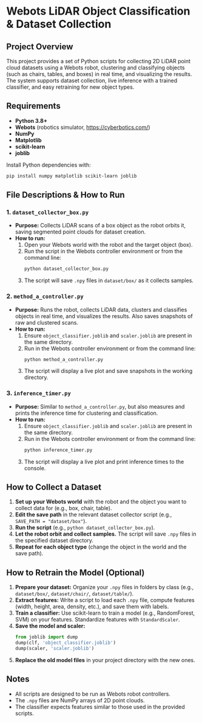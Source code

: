 # Webots LiDAR Object Classification & Dataset Collection

## Project Overview
This project provides a set of Python scripts for collecting 2D LiDAR point cloud datasets using a Webots robot, clustering and classifying objects (such as chairs, tables, and boxes) in real time, and visualizing the results. The system supports dataset collection, live inference with a trained classifier, and easy retraining for new object types.

## Requirements
- **Python 3.8+**
- **Webots** (robotics simulator, https://cyberbotics.com/)
- **NumPy**
- **Matplotlib**
- **scikit-learn**
- **joblib**

Install Python dependencies with:
```bash
pip install numpy matplotlib scikit-learn joblib
```

## File Descriptions & How to Run

### 1. `dataset_collector_box.py`
- **Purpose:** Collects LiDAR scans of a box object as the robot orbits it, saving segmented point clouds for dataset creation.
- **How to run:**
  1. Open your Webots world with the robot and the target object (box).
  2. Run the script in the Webots controller environment or from the command line:
     ```bash
     python dataset_collector_box.py
     ```
  3. The script will save `.npy` files in `dataset/box/` as it collects samples.

### 2. `method_a_controller.py`
- **Purpose:** Runs the robot, collects LiDAR data, clusters and classifies objects in real time, and visualizes the results. Also saves snapshots of raw and clustered scans.
- **How to run:**
  1. Ensure `object_classifier.joblib` and `scaler.joblib` are present in the same directory.
  2. Run in the Webots controller environment or from the command line:
     ```bash
     python method_a_controller.py
     ```
  3. The script will display a live plot and save snapshots in the working directory.

### 3. `inference_timer.py`
- **Purpose:** Similar to `method_a_controller.py`, but also measures and prints the inference time for clustering and classification.
- **How to run:**
  1. Ensure `object_classifier.joblib` and `scaler.joblib` are present in the same directory.
  2. Run in the Webots controller environment or from the command line:
     ```bash
     python inference_timer.py
     ```
  3. The script will display a live plot and print inference times to the console.

## How to Collect a Dataset
1. **Set up your Webots world** with the robot and the object you want to collect data for (e.g., box, chair, table).
2. **Edit the save path** in the relevant dataset collector script (e.g., `SAVE_PATH = "dataset/box"`).
3. **Run the script** (e.g., `python dataset_collector_box.py`).
4. **Let the robot orbit and collect samples.** The script will save `.npy` files in the specified dataset directory.
5. **Repeat for each object type** (change the object in the world and the save path).

## How to Retrain the Model (Optional)
1. **Prepare your dataset:** Organize your `.npy` files in folders by class (e.g., `dataset/box/`, `dataset/chair/`, `dataset/table/`).
2. **Extract features:** Write a script to load each `.npy` file, compute features (width, height, area, density, etc.), and save them with labels.
3. **Train a classifier:** Use scikit-learn to train a model (e.g., RandomForest, SVM) on your features. Standardize features with `StandardScaler`.
4. **Save the model and scaler:**
   ```python
   from joblib import dump
   dump(clf, 'object_classifier.joblib')
   dump(scaler, 'scaler.joblib')
   ```
5. **Replace the old model files** in your project directory with the new ones.

## Notes
- All scripts are designed to be run as Webots robot controllers.
- The `.npy` files are NumPy arrays of 2D point clouds.
- The classifier expects features similar to those used in the provided scripts.
 
